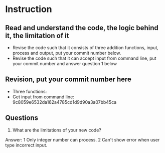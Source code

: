 ﻿# Instruction

## Read and understand the code, the logic behind it, the limitation of it
* Revise the code such that it consists of three addition functions, input, process and output, put your commit number below.
* Revise the code such that it can accept input from command line, put your commit number and answer question 1 below

## Revision, put your commit number here
* Three functions:
* Get input from command line: 9c8059e6532da162a4785cd1d9d90a3a07bb45ca

## Questions
1. What are the limitations of your new code?

Answer: 1 Only integer number can process. 2 Can't show error when user type incorrect input.
